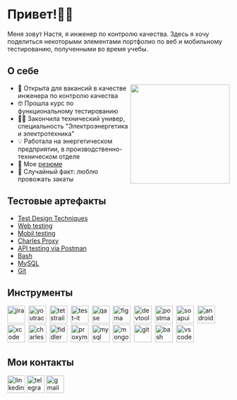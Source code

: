 
<h1>Привет!✌🏻</h1>

Меня зовут Настя, я инженер по контролю качества. Здесь я хочу поделиться некоторыми элементами портфолио по веб и мобильному тестированию, полученными во время учебы. 

<h2>О себе</h2>
<img align="right" src="https://media.giphy.com/media/l0K4n42JVSqqUvAQg/giphy.gif" height="225">
<ul>
<li>🌱 Открыта для вакансий в качестве инженера по контролю качества </li>
<li>🤓 Прошла курс по функциональному тестированию</li>
<li>👩‍🎓 Закончила технический универ, специальность "Электроэнергетика и электротехника"</li>
<li>💡 Работала на энергетическом предприятии, в производственно-техническом отделе </li>
<li>📗 Мое <a href="">резюме</a></li>
<li>🌅 Случайный факт: люблю провожать закаты  </li>
</ul>

<h2>Тестовые артефакты</h2>
<ul>
<li>  <a href="https://github.com/podoprigora-nastya/Portfolio/tree/main/Test_Design_Techniques">Test Design Techniques</a>  </li>
<li>  <a href="https://github.com/podoprigora-nastya/Portfolio/tree/main/Web_testing">Web testing</a>  </li>
<li>  <a href="https://github.com/podoprigora-nastya/Portfolio/tree/main/Mobile_testing">Mobil testing</a>  </li>
<li>  <a href="https://github.com/podoprigora-nastya/Portfolio/tree/main/Charles_Proxy">Charles Proxy</a>  </li>
<li>  <a href="https://github.com/podoprigora-nastya/Portfolio/tree/main/API_testing_via_Postman">API testing via Postman</a>  </li>
<li>  <a href="https://github.com/podoprigora-nastya/Portfolio/tree/main/Bash">Bash</a>  </li>
<li>  <a href="https://github.com/podoprigora-nastya/Portfolio/tree/main/MySQL">MySQL</a>  </li>
<li>  <a href="https://github.com/podoprigora-nastya/Portfolio/tree/main/Git">Git</a>  </li>
</ul>

<h2>Инструменты</h2>
<p align="left">
  <img src="https://cdn.jsdelivr.net/gh/devicons/devicon/icons/jira/jira-original.svg" title="jira" alt="jira" width="40" height="40"/>&nbsp
  <img src="https://upload.wikimedia.org/wikipedia/commons/thumb/8/8d/YouTrack_Icon.svg/1024px-YouTrack_Icon.svg.png?20200803082248" title="youtrack" alt="youtrack" width="40" height="40"/>&nbsp
  <img src="https://codahosted.io/packs/21236/unversioned/assets/LOGO/ba1091c59bab89cd2fd0f289622731fe16113d7b00905abe64759c313a4b73b76c1b0426076ed76cb74752234c734131df46992d5b8b48fc13e264240e4f7119f736cfeb64df36ded54b5cbf6198b9cadedf18dd0cac5c7dbcd16e6336c29363cd1292ba" title="testrail" alt="tetstrail" width="40" height="40"/>&nbsp
  <img src="https://docs.testit.software/images/testit_logo_icon.png" title="test-it" alt="test-it" width="40" height="40"/>&nbsp
  <img src="https://luna1.co/eb0187.png" title="qase" alt="qase" width="40" height="40"/>&nbsp
  <img src="https://cdn.jsdelivr.net/gh/devicons/devicon/icons/figma/figma-original.svg" title="figma" alt="figma" width="40" height="40"/>&nbsp
  <img src="https://d33wubrfki0l68.cloudfront.net/38b5c953a4667366685d55db55d057c86db1fc54/a0fdc/static/acae6b24d940347661ca901ea07f47c1/chrome-dev-logo-icon.png" title="devtools" alt="devtools" width="40" height="40"/>&nbsp
  <img src="https://avatars.githubusercontent.com/u/10251060?s=200&v=4" title="postman" alt="postman" width="40" height="40"/>&nbsp
  <img src="https://static0.smartbear.co/smartbearbrand/media/images/home/soapui-icon.svg" title="soapui" alt="soapui" width="40" height="40"/>&nbsp
  <img src="https://cdn.jsdelivr.net/gh/devicons/devicon/icons/androidstudio/androidstudio-original.svg" title="android-studio" alt="android-studio" width="40" height="40"/>&nbsp
  <img src="https://cdn.jsdelivr.net/gh/devicons/devicon/icons/xcode/xcode-original.svg" title="xcode" alt="xcode" width="40" height="40"/>&nbsp
  <img src="https://cdn.icon-icons.com/icons2/3053/PNG/512/charles_proxy_macos_bigsur_icon_190302.png" title="charles-proxy" alt="charles-proxy" width="40" height="40"/>&nbsp
  <img src="https://www.megaleechers.com/storage/Fiddler-Everywhere-Icon.png" title="fiddler" alt="fiddler" width="40" height="40"/>&nbsp
  <img src="https://pbs.twimg.com/profile_images/1589614420766126080/slAIVDtr_400x400.jpg" title="proxyman" alt="proxyman" width="40" height="40"/>&nbsp
  <img src="https://cdn.jsdelivr.net/gh/devicons/devicon/icons/mysql/mysql-original.svg" title="mysql" alt="mysql" width="40" height="40"/>&nbsp
  <img src="https://cdn.jsdelivr.net/gh/devicons/devicon/icons/mongodb/mongodb-original.svg" title="mongodb" alt="mongodb" width="40" height="40"/>&nbsp
  <img src="https://cdn.jsdelivr.net/gh/devicons/devicon/icons/git/git-original.svg" title="git" alt="git" width="40" height="40"/>&nbsp
  <img src="https://upload.wikimedia.org/wikipedia/commons/thumb/4/4b/Bash_Logo_Colored.svg/1024px-Bash_Logo_Colored.svg.png?20180723054350" title="bash" alt="bash" width="40" height="40"/>&nbsp
  <img src="https://cdn.jsdelivr.net/gh/devicons/devicon/icons/vscode/vscode-original.svg" title="vscode" alt="vscode" width="40" height="40"/>&nbsp
</p>

<h2>Мои контакты</h2>
<p align="left">
<a href= "https://www.linkedin.com/in/anastasia-podoprigora-347390256/"><img src="https://img.icons8.com/?size=512&id=13930&format=png" width="40" height="40" alt="linkedin"/></a>
<a href= "https://t.me/podoprigora_a"><img src="https://img.icons8.com/?size=512&id=63306&format=png" width="40" height="40" alt="telegram"/></a>
<a href= "mailto:podoprigora.980@gmail.com"><img src="https://img.icons8.com/?size=512&id=P7UIlhbpWzZm&format=png" width="40" height="40" alt="gmail"/></a>
</p>


